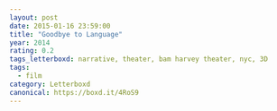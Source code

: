 ```yaml
---
layout: post 
date: 2015-01-16 23:59:00
title: "Goodbye to Language"
year: 2014
rating: 0.2
tags_letterboxd: narrative, theater, bam harvey theater, nyc, 3D
tags:
  - film
category: Letterboxd
canonical: https://boxd.it/4RoS9
---
```

